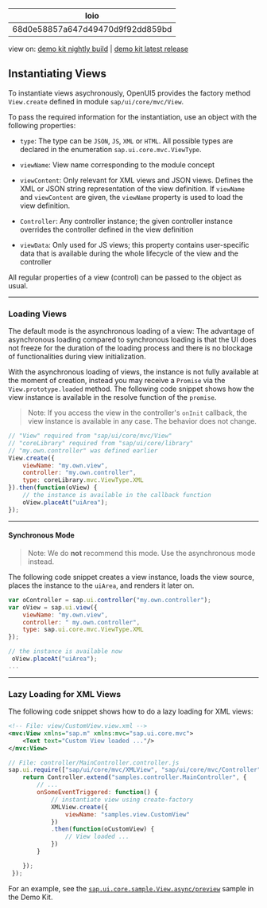 <!-- loio68d0e58857a647d49470d9f92dd859bd -->

| loio |
| -----|
| 68d0e58857a647d49470d9f92dd859bd |

<div id="loio">

view on: [demo kit nightly build](https://openui5nightly.hana.ondemand.com/#/topic/68d0e58857a647d49470d9f92dd859bd) | [demo kit latest release](https://openui5.hana.ondemand.com/#/topic/68d0e58857a647d49470d9f92dd859bd)</div>

## Instantiating Views

To instantiate views asychronously, OpenUI5 provides the factory method `View.create` defined in module `sap/ui/core/mvc/View`.

To pass the required information for the instantiation, use an object with the following properties:

-   `type`: The type can be `JSON`, `JS`, `XML` or `HTML`. All possible types are declared in the enumeration `sap.ui.core.mvc.ViewType`.

-   `viewName`: View name corresponding to the module concept

-   `viewContent`: Only relevant for XML views and JSON views. Defines the XML or JSON string representation of the view definition. If `viewName` and `viewContent` are given, the `viewName` property is used to load the view definition.

-   `Controller`: Any controller instance; the given controller instance overrides the controller defined in the view definition

-   `viewData`: Only used for JS views; this property contains user-specific data that is available during the whole lifecycle of the view and the controller


All regular properties of a view \(control\) can be passed to the object as usual.

***

### Loading Views

The default mode is the asynchronous loading of a view: The advantage of asynchronous loading compared to synchronous loading is that the UI does not freeze for the duration of the loading process and there is no blockage of functionalities during view initialization.

With the asynchronous loading of views, the instance is not fully available at the moment of creation, instead you may receive a `Promise` via the `View.prototype.loaded` method. The following code snippet shows how the view instance is available in the resolve function of the `promise`.

> Note:
> If you access the view in the controller's `onInit` callback, the view instance is available in any case. The behavior does not change.
> 
> 

``` js
// "View" required from "sap/ui/core/mvc/View"
// "coreLibrary" required from "sap/ui/core/library"
// "my.own.controller" was defined earlier
View.create({
    viewName: "my.own.view",
    controller: "my.own.controller",
    type: coreLibrary.mvc.ViewType.XML
}).then(function(oView) {
    // the instance is available in the callback function
    oView.placeAt("uiArea");
});
```

***

#### Synchronous Mode

> Note:
> We do **not** recommend this mode. Use the asynchronous mode instead.
> 
> 

The following code snippet creates a view instance, loads the view source, places the instance to the `uiArea`, and renders it later on.

``` js
var oController = sap.ui.controller("my.own.controller");
var oView = sap.ui.view({
    viewName: "my.own.view",
    controller: " my.own.controller",
    type: sap.ui.core.mvc.ViewType.XML
});

// the instance is available now
 oView.placeAt("uiArea");
...
```

***

<a name="loio68d0e58857a647d49470d9f92dd859bd__section_mcg_g5w_vfb"/>

### Lazy Loading for XML Views

The following code snippet shows how to do a lazy loading for XML views:

``` xml
<!-- File: view/CustomView.view.xml -->
<mvc:View xmlns="sap.m" xmlns:mvc="sap.ui.core.mvc">
    <Text text="Custom View loaded ..."/>
</mvc:View>
```

``` js
// File: controller/MainController.controller.js
sap.ui.require(["sap/ui/core/mvc/XMLView", "sap/ui/core/mvc/Controller"], function(XMLView, Controller) {
	return Controller.extend("samples.controller.MainController", {
		// ...
		onSomeEventTriggered: function() {
			// instantiate view using create-factory
			XMLView.create({
				viewName: "samples.view.CustomView"
			})
			.then(function(oCustomView) {
				// View loaded ...
			})
		}

	});
 });
```

For an example, see the [`sap.ui.core.sample.View.async/preview`](https://openui5.hana.ondemand.com/explored.html#/sample/sap.ui.core.sample.View.async/preview) sample in the Demo Kit.

